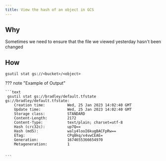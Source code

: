 ```yaml
---
title: View the hash of an object in GCS
---
```


## Why

Sometimes we need to ensure that the file we viewed yesterday hasn't been changed

## How

```shell
gsutil stat gs://<bucket>/<object>
```

??? note "Example of Output"

    ```text
     gsutil stat gs://bradley/default.tfstate
    gs://bradley/default.tfstate:
        Creation time:          Wed, 25 Jan 2023 14:02:40 GMT
        Update time:            Wed, 25 Jan 2023 14:02:40 GMT
        Storage class:          STANDARD
        Content-Length:         2172
        Content-Type:           text/plain; charset=utf-8
        Hash (crc32c):          up7Q==
        Hash (md5):             waly4looI6kugBACFpRw==
        ETag:                   CPq8kq/x4vwCEAE=
        Generation:             1674655366654970
        Metageneration:         1


    ```
